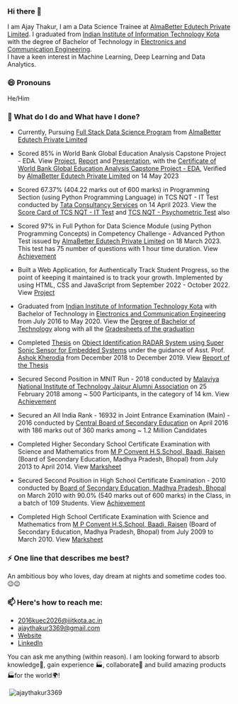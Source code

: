 ### Hi there 👋

I am Ajay Thakur, I am a Data Science Trainee at [AlmaBetter Edutech Private Limited](https://www.almabetter.com/). I graduated from [Indian Institute of Information Technology Kota](https://iiitkota.ac.in/) with the degree of Bachelor of Technology in [Electronics and Communication Engineering](https://files.iiitkota.ac.in/pdf/ECE_UG_Syllabus_2021_New.pdf).  
I have a keen interest in Machine Learning, Deep Learning and Data Analytics.

### 😄 Pronouns
He/Him

### 🌱 What do I do and What have I done? 

- Currently, Pursuing [Full Stack Data Science Program](https://www.almabetter.com/courses/full-stack-data-science) from [AlmaBetter Edutech Private Limited](https://www.almabetter.com/)

- Scored 85% in World Bank Global Education Analysis Capstone Project - EDA. View [Project](https://github.com/ajaythakur3369/World-Bank-Global-Education-Analysis), [Report](https://ajaythakur3369.github.io/documents/Report_of_Capstone_Project_EDA_of_World_Bank_Global_Education_Analysis.pdf) and [Presentation](https://ajaythakur3369.github.io/documents/Presentation_of_World_Bank_Global_Education_Analysis_Project.pdf), with the [Certificate of World Bank Global Education Analysis Capstone Project - EDA](https://certificates.almabetter.com/en/verify/00109211078827), Verified by [AlmaBetter Edutech Private Limited](https://www.almabetter.com/) on 14 May 2023

- Scored 67.37% (404.22 marks out of 600 marks) in Programming Section (using Python Programming Language) in TCS NQT - IT Test conducted by [Tata Consultancy Services](https://www.tcs.com/) on 14 April 2023. View the [Score Card of TCS NQT - IT Test](https://ajaythakur3369.github.io/documents/TCS_NQT_IT_Score_Card.pdf) 
and [TCS NQT - Psychometric Test](https://ajaythakur3369.github.io/documents/TCS_NQT_Psychometric_Score_Card.pdf) also

- Scored 97% in Full Python for Data Science Module (using Python Programming Concepts) in Competency Challenge - Advanced Python Test issued by [AlmaBetter Edutech Private Limited](https://www.almabetter.com/) on 18 March 2023. This test has 75 number of questions with 1 hour time duration. View [Achievement](https://certificates.almabetter.com/en/verify/76287277015751)

- Built a Web Application, for Authentically Track Student Progress, so the point of keeping it maintained is to track your
growth. Implemented by using HTML, CSS and JavaScript from September 2022 - October 2022. View [Project](https://github.com/ajaythakur3369/ajaythakur3369.github.io) 

- Graduated from [Indian Institute of Information Technology Kota](https://iiitkota.ac.in/) with Bachelor of Technology in [Electronics and Communication Engineering](https://files.iiitkota.ac.in/pdf/ECE_UG_Syllabus_2021_New.pdf) from July 2016 to May 2020. View the [Degree of Bachelor
of Technology](https://ajaythakur3369.github.io/documents/Degree_of_Bachelor_of_Technology.pdf) along with all the [Gradesheets of the  graduation](https://ajaythakur3369.github.io/documents/Gradesheets_of_the_graduation.pdf)
  
- Completed [Thesis](https://ajaythakur3369.github.io/documents/Thesis_Report_of_Bachelor_of_Technology.pdf) on [Object Identification RADAR System using Super Sonic Sensor for Embedded Systems](https://ajaythakur3369.github.io/documents/Thesis_Report_of_Bachelor_of_Technology.pdf) under the guidance of Asst. Prof. [Ashok Kherodia](https://iiitkota.ac.in/faculty/608533787fb8f4001564e19a) from December 2018 to December 2019. View  [Report of the Thesis](https://ajaythakur3369.github.io/documents/Thesis_Report_of_Bachelor_of_Technology.pdf)

 - Secured Second Position in MNIT Run - 2018 conducted by [Malaviya National Institute of Technology Jaipur Alumni Association](https://alumni.mnit.ac.in/) on 25 February 2018 among ~ 500 Participants, in the category of 14 km. View [Achievement](https://ajaythakur3369.github.io/documents/MNIT_Run_2018_Achievement.pdf)

 - Secured an All India Rank - 16932 in Joint Entrance Examination (Main) - 2016 conducted by [Central Board of Secondary Education](https://www.cbse.gov.in/) on April 2016 with 186 marks out of 360 marks among ~ 1.2 Million Candidates

 - Completed Higher Secondary School Certificate Examination with Science and Mathematics from [M P Convent H.S.School, Baadi, Raisen](https://mpconventschool.com/) (Board of Secondary Education, Madhya Pradesh, Bhopal) from July 2013 to April 2014. View [Marksheet](https://ajaythakur3369.github.io/documents/Higher_Secondary_School_Certificate_Examination.pdf)

 - Secured Second Position in High School Certificate Examination - 2010 conducted by [Board of Secondary Education, Madhya Pradesh, Bhopal](https://mpbse.nic.in/) on March 2010 with 90.0% (540 marks out of 600 marks) in the Class, in a batch of 109 Students. View [Achievement](https://ajaythakur3369.github.io/documents/High_School_Certificate_Examination.pdf)

 - Completed High School Certificate Examination with Science and Mathematics from [M P Convent H.S.School, Baadi, Raisen](https://mpconventschool.com/)
(Board of Secondary Education, Madhya Pradesh, Bhopal) from July 2009 to March 2010. View [Marksheet](https://ajaythakur3369.github.io/documents/High_School_Certificate_Examination.pdf)


### ⚡ One line that describes me best? 
An ambitious boy who loves, day dream at nights and sometime codes too.😉😉

### 📫 Here's how to reach me:  

- [2016kuec2026@iiitkota.ac.in](mailto:2016kuec2026@iiitkota.ac.in)
- [ajaythakur3369@gmail.com](mailto:ajaythakur3369@gmail.com)
- [Website](https://ajaythakur3369.github.io/) 
- [LinkedIn](https://www.linkedin.com/in/ajay-thakur-b51359265/) 

You can ask me anything (within reason). I am looking forward to absorb knowledge🧠, gain experience 🏭, collaborate🤝 and build amazing products 🏭for the world🌍!

<p>&nbsp;<img align="center" src="https://github-readme-stats.vercel.app/api?username=ajaythakur3369&show_icons=true&locale=en" alt="ajaythakur3369" /></p>

<!--
**ajaythakur3369/ajaythakur3369** is a ✨ _special_ ✨ repository because its `README.md` (this file) appears on your GitHub profile.

Here are some ideas to get you started:

- 🔭 I’m currently working on ...
- 🌱 I’m currently learning ...
- 👯 I’m looking to collaborate on ...
- 🤔 I’m looking for help with ...
- 💬 Ask me about ...
- 📫 How to reach me: ...
- 😄 Pronouns: ...
- ⚡ Fun fact: ...
-->
